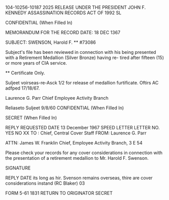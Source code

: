 104-10256-10187	2025 RELEASE UNDER THE PRESIDENT JOHN F. KENNEDY ASSASSINATION RECORDS ACT OF 1992
SL

CONFIDENTIAL
(When Filled In)

MEMORANDUM FOR THE RECORD	DATE:	18 DEC 1367

SUBJECT:	SWENSON, Harold F. **
#73086

Subject's file has been reviewed in connection with his being
presented with a Retirement Medallion (Silver Bronze) having re-
tired after fifteen (15) or more years of CIA service.

** Certificate Only.

Suljeet voirseas-re-Asck 1/2 for
release of medallion furtificate. Oftirs
AC adfped 17/18/67.

Laurence G. Parr
Chief
Employee Activity Branch

Reliaseto
Suljeet 9/8/60
CONFIDENTIAL
(When Filled In)

SECRET
(When Filled In)

REPLY REQUESTED
DATE
13 December 1967
SPEED LETTER
LETTER NO.
YES
NO
XX
TO :	Chief, Central Cover Staff	FROM:	Laurence G. Parr

ATTN:	James W. Franklin	Chief, Employee Activity Branch, 3 E 54

Please check your records for any cover considerations in
connection with the presentation of a retirement medallion to
Mr. Harold F. Swenson.

SIGNATURE

REPLY
DATE
its long as hir. Svenson remains overseas,
thire are cover considerations instand
(RC Blaker)
03

FORM
5-61
1831	RETURN TO ORIGINATOR
SECRET

